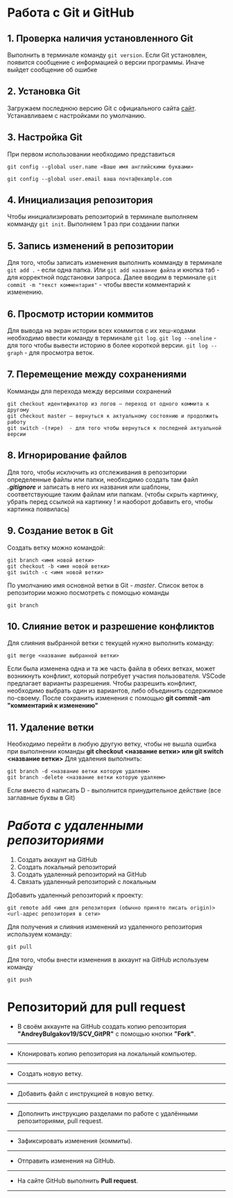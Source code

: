# Работа с Git и GitHub
## 1. Проверка наличия установленного Git
Выполнить в терминале команду ``git version``.
Если Git установлен, появится сообщение с информацией о версии программы. Иначе выйдет сообщение об ошибке
## 2. Установка Git
Загружаем последнюю версию Git с официального сайта [сайт](https://git-scm.com/downloads).
Устанавливаем с настройками по умолчанию.
## 3. Настройка Git
При первом использовании необходимо представиться
```
git config --global user.name «Ваше имя английскими буквами»

git config --global user.email ваша почта@example.com
```
## 4. Инициализация репозитория
Чтобы инициализировать репозиторий в терминале выполняем комманду ``git init``. Выполняем 1 раз при создании папки
## 5. Запись изменений в репозитории
Для того, чтобы записать изменения выполнить комманду в терминале ``git add .`` - если одна папка. Или ``git add название файла`` и кнопка таб - для корректной подстановки запроса.
Далее вводим в терминале ``git commit -m "текст комментария"`` - чтобы ввести комментарий к изменению.
## 6. Просмотр истории коммитов
Для вывода на экран истории всех коммитов с их хеш-кодами необходимо ввести команду в терминале ``git log``.
``git log --oneline`` - для того чтобы вывести историю в более короткой версии.
``git log --graph`` - для просмотра веток.

## 7. Перемещение между сохранениями 
Комманды для перехода между версиями сохранений
``````
git checkout идентификатор из логов – переход от одного коммита к другому
git checkout master – вернуться к актуальному состоянию и продолжить работу
git switch -(тире)  - для того чтобы вернуться к последней актуальной версии
``````
## 8. Игнорирование файлов
Для того, чтобы исключить из отслеживания в репозитории определенные файлы или папки, необходимо создать там файл ***.gitignore*** и записать в него их названия или шаблоны, соответствующие таким файлам или папкам. (чтобы скрыть картинку, убрать перед ссылкой на картинку ! и наоборот добавить его, чтобы картинка появилась)
## 9. Создание веток в Git
Создать ветку можно командой:
```
git branch <имя новой ветки>
git checkout -b <имя новой ветки>
git switch -c <имя новой ветки>
```
По умолчанию имя основной ветки в Git - *master*.
Список веток в репозитории можно посмотреть с помощью команды 
```
git branch
```
## 10. Слияние веток и разрешение конфликтов
Для слияния выбранной ветки с текущей нужно выполнить команду:
```
git merge <название выбранной ветки>
```
Если была изменена одна и та же часть файла в обеих ветках, может возникнуть конфликт, который потребует участия пользователя. VSCode предлагает варианты разрешения. Чтобы разрешить конфликт, необходимо выбрать один из вариантов, либо объединить содержимое по-своему.
После сохранить изменения с помощью **git commit -am "комментарий к изменению"**
## 11. Удаление ветки
Необходимо перейти в любую другую ветку, чтобы не вышла ошибка при выполнении команды **git checkout <название ветки> или git switch <название ветки>**
Для удаления выполнить:
```
git branch -d <название ветки которую удаляем>
git branch -delete <название ветки которую удаляем>
```
Если вместо d написать D - выполнится принудительное действие (все заглавные буквы в Git)

# ***Работа с удаленными репозиториями***
1. Создать аккаунт на GitHub
2. Создать локальный репозиторий
3. Создать удаленный репозиторий на GitHub
4. Связать удаленный репозиторий с локальным


Добавить удаленный репозиторий к проекту:
```
git remote add <имя для репозитория (обычно принято писать origin)> <url-адрес репозитория в сети>
```
Для получения и слияния изменений из удаленного репозитория используем команду:
```
git pull
```
Для того, чтобы внести изменения в аккаунт на GitHub используем команду
```
git push
```

# Репозиторий для **pull request**
* В своём аккаунте на GitHub создать копию репозитория **"AndreyBulgakov19/SCV_GitPR"** с помощью кнопки **"Fork"**.
---
* Клонировать копию репозитория на локальный компьютер.
---
* Создать новую ветку.
---
* Добавить файл с инструкцией в новую ветку.
---
* Дополнить инструкцию разделами по работе с удалёнными репозиториями, pull request.
---
* Зафиксировать изменения (коммиты).
---
* Отправить изменения на GitHub.
---
* На сайте GitHub выполнить **Pull request**.
---
